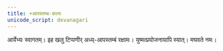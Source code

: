 ```yaml
---    
title: +आपस्तम्ब-कल्पः  
unicode_script: devanagari  
---    
```


आर्येभ्यः स्वागतम्। इह खलु टिप्पणीर् अध्य्-आपस्तम्बं रक्षामः। युष्मत्प्रयोजनायापि स्यात्। मघवते नमः।